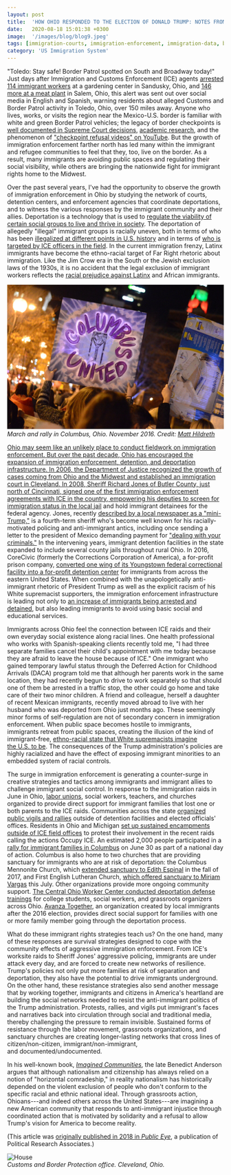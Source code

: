 ```yaml
---
layout: post
title:  'HOW OHIO RESPONDED TO THE ELECTION OF DONALD TRUMP: NOTES FROM THE FIELD'
date:   2020-08-18 15:01:38 +0300
image:  '/images/blog/blog9.jpeg' 
tags: [immigration-courts, immigration-enforcement, immigration-data, blog]
category: 'US Immigration System'
---
```


"Toledo: Stay safe! Border Patrol spotted on South and Broadway today!" Just days after Immigration and Customs Enforcement (ICE) agents [arrested 114 immigrant workers](https://www.apnews.com/07256633165d48c2aa28af3366008ae3) at a gardening center in Sandusky, Ohio, and [146 more at a meat plant](https://www.washingtonpost.com/news/post-nation/wp/2018/06/20/ice-arrests-nearly-150-meat-plant-workers-in-latest-immigration-raid-in-ohio/?utm_term=.df2ffd94270f) in Salem, Ohio, this alert was sent out over social media in English and Spanish, warning residents about alleged Customs and Border Patrol activity in Toledo, Ohio, over 150 miles away. Anyone who lives, works, or visits the region near the Mexico-U.S. border is familiar with white and green Border Patrol vehicles; the legacy of border checkpoints is [well documented in Supreme Court decisions](http://georgetown.lawreviewnetwork.com/files/pdf/98-4/Johnson.PDF), [academic research](https://www.acme-journal.org/index.php/acme/article/view/1328), and the phenomenon of ["checkpoint refusal videos" on YouTube](https://www.youtube.com/watch?v=6_3dDNPwJTU). But the growth of immigration enforcement farther north has led many within the immigrant and refugee communities to feel that they, too, live on the border. As a result, many immigrants are avoiding public spaces and regulating their social visibility, while others are bringing the nationwide fight for immigrant rights home to the Midwest.

Over the past several years, I've had the opportunity to observe the growth of immigration enforcement in Ohio by studying the network of courts, detention centers, and enforcement agencies that coordinate deportations, and to witness the various responses by the immigrant community and their allies. Deportation is a technology that is used to [regulate the viability of certain social groups to live and thrive in society](https://muse.jhu.edu/article/613266). The deportation of allegedly "illegal" immigrant groups is racially uneven, both in terms of who has been [illegalized at different points in U.S. history](https://www.amazon.com/Impossible-Subjects-Illegal-America-Politics/dp/0691160821) and in terms of [who is targeted by ICE officers in the field](http://www.nyulawreview.org/sites/default/files/pdf/NYULawReview-88-4-Eagly.pdf). In the current immigration frenzy, Latinx immigrants have become the ethno-racial target of Far Right rhetoric about immigration. Like the Jim Crow era in the South or the Jewish exclusion laws of the 1930s, it is no accident that the legal exclusion of immigrant workers reflects the [racial prejudice against Latinx](https://www.amazon.com/Latino-Threat-Constructing-Immigrants-Citizens/dp/0804759340) and African immigrants.

<div class="gallery-box">
  <div class="gallery">
    <img src="/images/blog/blog9.jpeg" loading="lazy" alt="House">
  </div>
  <em> March and rally in Columbus, Ohio. November 2016. Credit: <a href="https://twitter.com/mhildreth">Matt Hildreth </em>
</div>

Ohio may seem like an unlikely place to conduct fieldwork on immigration enforcement. But over the past decade, Ohio has encouraged the expansion of immigration enforcement, detention, and deportation infrastructure. In 2006, the Department of Justice recognized the growth of cases coming from Ohio and the Midwest and established an immigration court in Cleveland. In 2008, Sheriff Richard Jones of Butler County, just north of Cincinnati, signed one of the first immigration enforcement agreements with ICE in the country, empowering his deputies to [screen for immigration status in the local jail](https://www.ucpress.edu/book/9780520296305/protect-serve-and-deport) and hold immigrant detainees for the federal agency. Jones, recently [described by a local newspaper as a "mini-Trump,"](https://www.cincinnati.com/story/news/2018/01/06/sheriff-rick-jones-making-greater-cincinnatis-mini-trump/947844001/) is a fourth-term sheriff who's become well known for his racially-motivated policing and anti-immigrant antics, including once sending a letter to the president of Mexico demanding payment for ["dealing with your criminals."](http://www.butlersheriff.org/2014/07/29/letter-to-mexican-authorities/) In the intervening years, immigrant detention facilities in the state expanded to include several county jails throughout rural Ohio. In 2016, CoreCivic (formerly the Corrections Corporation of America), a for-profit prison company, [converted one wing of its Youngstown federal correctional facility into a for-profit detention center](http://crimmigration.com/2016/12/15/private-prison-in-ohio-makes-room-for-2000-ice-detainees/) for immigrants from across the eastern United States. When combined with the unapologetically anti-immigrant rhetoric of President Trump as well as the explicit racism of his White supremacist supporters, the immigration enforcement infrastructure is leading not only to [an increase of immigrants being arrested and detained](https://www.ice.gov/sites/default/files/documents/Report/2017/iceEndOfYearFY2017.pdf), but also leading immigrants to avoid using basic social and educational services.

Immigrants across Ohio feel the connection between ICE raids and their own everyday social existence along racial lines. One health professional who works with Spanish-speaking clients recently told me, "I had three separate families cancel their child's appointment with me today because they are afraid to leave the house because of ICE." One immigrant who gained temporary lawful status through the Deferred Action for Childhood Arrivals (DACA) program told me that although her parents work in the same location, they had recently begun to drive to work separately so that should one of them be arrested in a traffic stop, the other could go home and take care of their two minor children. A friend and colleague, herself a daughter of recent Mexican immigrants, recently moved abroad to live with her husband who was deported from Ohio just months ago. These seemingly minor forms of self-regulation are not of secondary concern in immigration enforcement. When public space becomes hostile to immigrants, immigrants retreat from public spaces, creating the illusion of the kind of immigrant-free, [ethno-racial state that White supremacists imagine the U.S. to be](https://www.politicalresearch.org/2018/03/27/the-future-of-the-u-s-populist-radical-right-and-white-nationalism-looking-at-cas-muddes-the-far-right-in-america/). The consequences of the Trump administration's policies are highly racialized and have the effect of exposing immigrant minorities to an embedded system of racial controls.

The surge in immigration enforcement is generating a counter-surge in creative strategies and tactics among immigrants and immigrant allies to challenge immigrant social control. In response to the immigration raids in June in Ohio, [labor unions](http://www.wfmj.com/story/38472741/union-for-fresh-mark-employees-offering-to-help-detained-workers), social workers, teachers, and churches organized to provide direct support for immigrant families that lost one or both parents to the ICE raids. Communities across the state [organized public vigils and rallies](https://americasvoice.org/press_releases/immigration-raids-family-separations-spark-unprecedented-level-of-activism-in-ohio/) outside of detention facilities and elected officials' offices. Residents in Ohio and Michigan [set up sustained encampments outside of ICE field offices](https://www.wxyz.com/news/protesters-temporarily-shut-down-ice-office) to protest their involvement in the recent raids calling the actions Occupy ICE. An estimated 2,000 people participated in a [rally for immigrant families in Columbus](http://www.dispatch.com/news/20180630/thousands-raise-voices-at-columbus-immigration-rally) on June 30 as part of a national day of action. Columbus is also home to two churches that are providing sanctuary for immigrants who are at risk of deportation: the Columbus Mennonite Church, which [extended sanctuary to Edith Espinal](https://www.columbusunderground.com/stuck-in-sanctuary-edith-espinal-columbus-ohio-ls1) in the fall of 2017, and First English Lutheran Church, [which offered sanctuary to Miriam Vargas](http://www.dispatch.com/news/20180701/second-columbus-woman-facing-deportation-seeks-sanctuary-at-church) this July. Other organizations provide more ongoing community support. [The Central Ohio Worker Center conducted deportation defense trainings](http://www.newsweek.com/deportation-defense-training-workshops-have-been-underway-central-ohio-904405) for college students, social workers, and grassroots organizers across Ohio. [Avanza Together](http://www.dispatch.com/news/20170925/immigrants-in-central-ohio-facing-deportation-can-get-help-navigating-process), an organization created by local immigrants after the 2016 election, provides direct social support for families with one or more family member going through the deportation process.

What do these immigrant rights strategies teach us? On the one hand, many of these responses are survival strategies designed to cope with the community effects of aggressive immigration enforcement. From ICE's worksite raids to Sheriff Jones' aggressive policing, immigrants are under attack every day, and are forced to create new networks of resilience. Trump's policies not only put more families at risk of separation and deportation, they also have the potential to drive immigrants underground. On the other hand, these resistance strategies also send another message that by working together, immigrants and citizens in America's heartland are building the social networks needed to resist the anti-immigrant politics of the Trump administration. Protests, rallies, and vigils put immigrant's faces and narratives back into circulation through social and traditional media, thereby challenging the pressure to remain invisible. Sustained forms of resistance through the labor movement, grassroots organizations, and sanctuary churches are creating longer-lasting networks that cross lines of citizen/non-citizen, immigrant/non-immigrant, and documented/undocumented. 

In his well-known book, [*Imagined Communities*](https://en.wikipedia.org/wiki/Imagined_community), the late Benedict Anderson argues that although nationalism and citizenship has always relied on a notion of "horizontal comradeship," in reality nationalism has historically depended on the violent exclusion of people who don't conform to the specific racial and ethnic national ideal. Through grassroots action, Ohioans---and indeed others across the United States---are imagining a new American community that responds to anti-immigrant injustice through coordinated action that is motivated by solidarity and a refusal to allow Trump's vision for America to become reality.

(This article was [originally published in 2018 in *Public Eye*](https://www.politicalresearch.org/2018/08/13/blurring-border), a publication of Political Research Associates.)

<div class="gallery-box">
  <div class="gallery">
    <img src="/images/blog9.jpg" loading="lazy" alt="House">
  </div>
  <em>Customs and Border Protection office. Cleveland, Ohio.</em>
</div>
